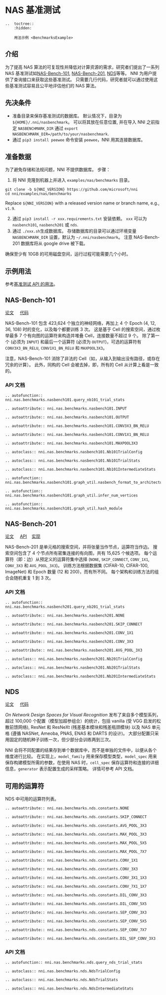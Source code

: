 # NAS 基准测试

```eval_rst
..  toctree::
    :hidden:

    用法示例 <BenchmarksExample>
```

## 介绍

为了提高 NAS 算法的可复现性并降低对计算资源的需求，研究者们提出了一系列 NAS 基准测试如[NAS-Bench-101](https://arxiv.org/abs/1902.09635), [NAS-Bench-201](https://arxiv.org/abs/2001.00326), [NDS](https://arxiv.org/abs/1905.13214)等等。 NNI 为用户提供了查询接口来获取这些基准测试。 只需要几行代码，研究者就可以通过使用这些基准测试容易且公平地评估他们的 NAS 算法。

## 先决条件

* 准备目录来保存基准测试的数据库。 默认情况下，目录为 `${HOME}/.nni/nasbenchmark`。 可以将其放在任意位置, 并在导入 NNI 之前指定 `NASBENCHMARK_DIR` 通过 `export NASBENCHMARK_DIR=/path/to/your/nasbenchmark`.
* 通过 `pip3 install peewee` 命令安装 `peewee`，NNI 用其连接数据库。

## 准备数据

为了避免存储和法规问题，NNI 不提供数据库。 步骤：

1. 将 NNI 克隆到机器上并进入 `examples/nas/benchmarks` 目录。
```
git clone -b ${NNI_VERSION} https://github.com/microsoft/nni
cd nni/examples/nas/benchmarks
```
Replace `${NNI_VERSION}` with a released version name or branch name, e.g., `v1.9`.

2. 通过 `pip3 install -r xxx.requirements.txt` 安装依赖。 `xxx` 可以为 `nasbench101`, `nasbench201` 或 `nds`.
3. 通过 `./xxx.sh`生成数据库。 存储数据库的目录可以通过环境变量 `NASBENCHMARK_DIR` 设置，默认为 `~/.nni/nasbenchmark`。 注意 NAS-Bench-201 数据库将从 google drive 被下载。

确保至少有 10GB 的可用磁盘空间，运行过程可能需要几个小时。

## 示例用法

参考[基准测试 API 的用法](./BenchmarksExample)。

## NAS-Bench-101

[论文](https://arxiv.org/abs/1902.09635) &nbsp; &nbsp; [代码](https://github.com/google-research/nasbench)

NAS-Bench-101 包含 423,624 个独立的神经网络，再加上 4 个 Epoch (4, 12, 36, 108) 时的变化，以及每个都要训练 3 次。 这是基于 Cell 的搜索空间，通过枚举最多 7 个有向图的运算符来构造并堆叠 Cell，连接数量不超过 9 个。 除了第一个 (必须为 `INPUT`) 和最后一个运算符 (必须为 `OUTPUT`)，可选的运算符有 `CONV3X3_BN_RELU`, `CONV1X1_BN_RELU` 和 `MAXPOOL3X3`。

注意，NAS-Bench-101 消除了非法的 Cell（如，从输入到输出没有路径，或存在冗余的计算）。 此外，同构的 Cell 会被去掉，即，所有的 Cell 从计算上看是一致的。

### API 文档

```eval_rst
.. autofunction:: nni.nas.benchmarks.nasbench101.query_nb101_trial_stats

.. autoattribute:: nni.nas.benchmarks.nasbench101.INPUT

.. autoattribute:: nni.nas.benchmarks.nasbench101.OUTPUT

.. autoattribute:: nni.nas.benchmarks.nasbench101.CONV3X3_BN_RELU

.. autoattribute:: nni.nas.benchmarks.nasbench101.CONV1X1_BN_RELU

.. autoattribute:: nni.nas.benchmarks.nasbench101.MAXPOOL3X3

.. autoclass:: nni.nas.benchmarks.nasbench101.Nb101TrialConfig

.. autoclass:: nni.nas.benchmarks.nasbench101.Nb101TrialStats

.. autoclass:: nni.nas.benchmarks.nasbench101.Nb101IntermediateStats

.. autofunction:: nni.nas.benchmarks.nasbench101.graph_util.nasbench_format_to_architecture_repr

.. autofunction:: nni.nas.benchmarks.nasbench101.graph_util.infer_num_vertices

.. autofunction:: nni.nas.benchmarks.nasbench101.graph_util.hash_module
```

## NAS-Bench-201

[论文](https://arxiv.org/abs/2001.00326) &nbsp; &nbsp; [API](https://github.com/D-X-Y/NAS-Bench-201) &nbsp; &nbsp;[实现](https://github.com/D-X-Y/AutoDL-Projects)

NAS-Bench-201 是单元格的搜索空间，并将张量当作节点，运算符当作边。 搜索空间包含了 4 个节点所有密集连接的有向图，共有 15,625 个候选项。 每个运算符（即：边）从预定义的运算符集中选择 (`NONE`, `SKIP_CONNECT`, `CONV_1X1`, `CONV_3X3` 和 `AVG_POOL_3X3`)。 训练方法根据数据集 (CIFAR-10, CIFAR-100, ImageNet) 和 Epoch 数量 (12 和 200)，而有所不同。 每个架构和训练方法的组合会随机重复 1 到 3 次。

### API 文档


```eval_rst
.. autofunction:: nni.nas.benchmarks.nasbench201.query_nb201_trial_stats

.. autoattribute:: nni.nas.benchmarks.nasbench201.NONE

.. autoattribute:: nni.nas.benchmarks.nasbench201.SKIP_CONNECT

.. autoattribute:: nni.nas.benchmarks.nasbench201.CONV_1X1

.. autoattribute:: nni.nas.benchmarks.nasbench201.CONV_3X3

.. autoattribute:: nni.nas.benchmarks.nasbench201.AVG_POOL_3X3

.. autoclass:: nni.nas.benchmarks.nasbench201.Nb201TrialConfig

.. autoclass:: nni.nas.benchmarks.nasbench201.Nb201TrialStats

.. autoclass:: nni.nas.benchmarks.nasbench201.Nb201IntermediateStats
```

## NDS

[论文](https://arxiv.org/abs/1905.13214) &nbsp; &nbsp; [代码](https://github.com/facebookresearch/nds)

_On Network Design Spaces for Visual Recognition_ 发布了来自多个模型系列，超过 100,000 个配置（模型加超参组合）的统计，包括 vanilla (受 VGG 启发的松散前馈网络), ResNet 和 ResNeXt (残差基本模块和残差瓶颈模块) 以及 NAS 单元格 (遵循 NASNet, Ameoba, PNAS, ENAS 和 DARTS 的设计)。 大部分配置只采用固定的随机种子训练一次，但少部分会训练两到三次。

NNI 会将不同配置的结果存到单个数据库中，而不是单独的文件中，以便从各个维度进行比较。 在实现上，`model_family` 用来保存模型类型，`model_spec` 用来保存构建模型所需的参数，在使用 NAS 时，`cell_spec` 保存运算符和连接的详细信息，`generator` 表示配置生成的采样策略。 详情可参考 API 文档。

## 可用的运算符

NDS 中可用的运算符列表。

```eval_rst
.. autoattribute:: nni.nas.benchmarks.nds.constants.NONE

.. autoattribute:: nni.nas.benchmarks.nds.constants.SKIP_CONNECT

.. autoattribute:: nni.nas.benchmarks.nds.constants.AVG_POOL_3X3

.. autoattribute:: nni.nas.benchmarks.nds.constants.MAX_POOL_3X3

.. autoattribute:: nni.nas.benchmarks.nds.constants.MAX_POOL_5X5

.. autoattribute:: nni.nas.benchmarks.nds.constants.MAX_POOL_7X7

.. autoattribute:: nni.nas.benchmarks.nds.constants.CONV_1X1

.. autoattribute:: nni.nas.benchmarks.nds.constants.CONV_3X3

.. autoattribute:: nni.nas.benchmarks.nds.constants.CONV_3X1_1X3

.. autoattribute:: nni.nas.benchmarks.nds.constants.CONV_7X1_1X7

.. autoattribute:: nni.nas.benchmarks.nds.constants.DIL_CONV_3X3

.. autoattribute:: nni.nas.benchmarks.nds.constants.DIL_CONV_5X5

.. autoattribute:: nni.nas.benchmarks.nds.constants.SEP_CONV_3X3

.. autoattribute:: nni.nas.benchmarks.nds.constants.SEP_CONV_5X5

.. autoattribute:: nni.nas.benchmarks.nds.constants.SEP_CONV_7X7

.. autoattribute:: nni.nas.benchmarks.nds.constants.DIL_SEP_CONV_3X3
```

### API 文档

```eval_rst
.. autofunction:: nni.nas.benchmarks.nds.query_nds_trial_stats

.. autoclass:: nni.nas.benchmarks.nds.NdsTrialConfig

.. autoclass:: nni.nas.benchmarks.nds.NdsTrialStats

.. autoclass:: nni.nas.benchmarks.nds.NdsIntermediateStats
```
